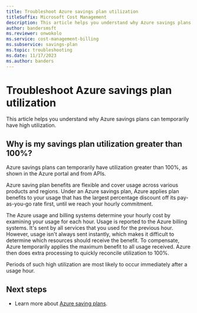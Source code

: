 ```yaml
---
title: Troubleshoot Azure savings plan utilization
titleSuffix: Microsoft Cost Management
description: This article helps you understand why Azure savings plans can temporarily have utilization greater than 100% in usage reporting UIs and APIs.
author: bandersmsft
ms.reviewer: onwokolo
ms.service: cost-management-billing
ms.subservice: savings-plan
ms.topic: troubleshooting
ms.date: 11/17/2023
ms.author: banders
---
```


# Troubleshoot Azure savings plan utilization

This article helps you understand why Azure savings plans can temporarily have high utilization.

## Why is my savings plan utilization greater than 100%?

Azure savings plans can temporarily have utilization greater than 100%, as shown in the Azure portal and from APIs.

Azure saving plan benefits are flexible and cover usage across various products and regions. Under an Azure savings plan, Azure applies plan benefits to your usage that has the largest percentage discount off its pay-as-you-go rate first, until we reach your hourly commitment.

The Azure usage and billing systems determine your hourly cost by examining your usage for each hour. Usage is reported to the Azure billing systems. It's sent by all services that you used for the previous hour. However, usage isn't always sent instantly, which makes it difficult to determine which resources should receive the benefit. To compensate, Azure temporarily applies the maximum benefit to all usage received. Azure then does extra processing to quickly reconcile utilization to 100%.

Periods of such high utilization are most likely to occur immediately after a usage hour.

## Next steps

- Learn more about [Azure saving plans](index.yml).
